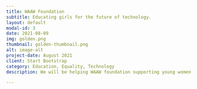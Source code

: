 ```yaml
---
title: WAAW Foundation
subtitle: Educating girls for the future of technology.
layout: default
modal-id: 3
date: 2021-08-09
img: golden.png
thumbnail: golden-thumbnail.png
alt: image-alt
project-date: August 2021
client: Start Bootstrap
category: Education, Equality, Technology
description: We will be helping WAAW foundation supporting young women in Africa to pursue careers in STEM. Empowering young women with technological skills is not only the best guarantee of a bright future for them - offering better opportunities, life stability, security, etc.- but also investing in the future of technological development - generating brilliant skilled minded individuals who might help develop solutions that will bring us to the next level. 

---
```

